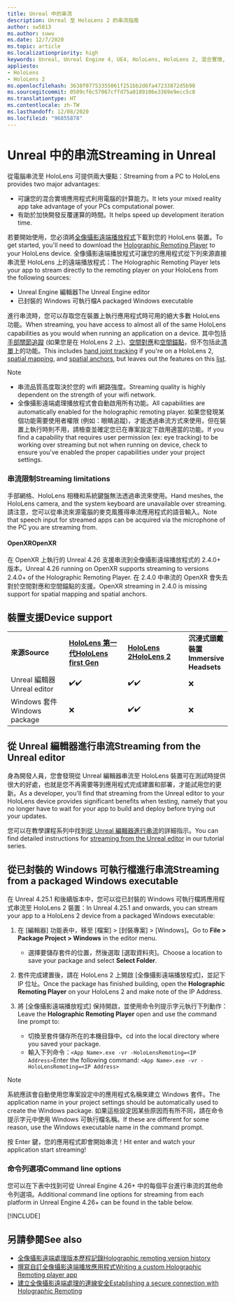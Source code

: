 ```yaml
---
title: Unreal 中的串流
description: Unreal 至 HoloLens 2 的串流指南
author: sw5813
ms.author: suwu
ms.date: 12/7/2020
ms.topic: article
ms.localizationpriority: high
keywords: Unreal, Unreal Engine 4, UE4, HoloLens, HoloLens 2, 混合實境, 串流, 電腦, 全像攝影應用程式遠端處理, 全像攝影遠端播放程式, 文件, 混合實境頭戴式裝置, windows 混合實境頭戴式裝置, 虛擬實境頭戴式裝置
appliesto:
- HoloLens
- HoloLens 2
ms.openlocfilehash: 3638f07753355061f251bb2d6fa47233872d5b90
ms.sourcegitcommit: 0509cf6c57067cffd75a0189106e3369e9ecc5c8
ms.translationtype: HT
ms.contentlocale: zh-TW
ms.lasthandoff: 12/08/2020
ms.locfileid: "96855878"
---
```

# <a name="streaming-in-unreal"></a><span data-ttu-id="2a6bc-104">Unreal 中的串流</span><span class="sxs-lookup"><span data-stu-id="2a6bc-104">Streaming in Unreal</span></span>

<span data-ttu-id="2a6bc-105">從電腦串流至 HoloLens 可提供兩大優點：</span><span class="sxs-lookup"><span data-stu-id="2a6bc-105">Streaming from a PC to HoloLens provides two major advantages:</span></span> 
* <span data-ttu-id="2a6bc-106">可讓您的混合實境應用程式利用電腦的計算能力。</span><span class="sxs-lookup"><span data-stu-id="2a6bc-106">It lets your mixed reality app take advantage of your PCs computational power.</span></span> 
* <span data-ttu-id="2a6bc-107">有助於加快開發反覆運算的時間。</span><span class="sxs-lookup"><span data-stu-id="2a6bc-107">It helps speed up development iteration time.</span></span> 

<span data-ttu-id="2a6bc-108">若要開始使用，您必須將[全像攝影遠端播放程式](../platform-capabilities-and-apis/holographic-remoting-player.md)下載到您的 HoloLens 裝置。</span><span class="sxs-lookup"><span data-stu-id="2a6bc-108">To get started, you'll need to download the [Holographic Remoting Player](../platform-capabilities-and-apis/holographic-remoting-player.md) to your HoloLens device.</span></span> <span data-ttu-id="2a6bc-109">全像攝影遠端播放程式可讓您的應用程式從下列來源直接串流至 HoloLens 上的遠端播放程式：</span><span class="sxs-lookup"><span data-stu-id="2a6bc-109">The Holographic Remoting Player lets your app to stream  directly to the remoting player on your HoloLens from the following sources:</span></span>

* <span data-ttu-id="2a6bc-110">Unreal Engine 編輯器</span><span class="sxs-lookup"><span data-stu-id="2a6bc-110">The Unreal Engine editor</span></span>
* <span data-ttu-id="2a6bc-111">已封裝的 Windows 可執行檔</span><span class="sxs-lookup"><span data-stu-id="2a6bc-111">A packaged Windows executable</span></span> 

<span data-ttu-id="2a6bc-112">進行串流時，您可以存取您在裝置上執行應用程式時可用的絕大多數 HoloLens 功能。</span><span class="sxs-lookup"><span data-stu-id="2a6bc-112">When streaming, you have access to almost all of the same HoloLens capabilities as you would when running an application on a device.</span></span> <span data-ttu-id="2a6bc-113">其中包括[手部關節追蹤](unreal-hand-tracking.md) (如果您是在 HoloLens 2 上)、[空間對應](unreal-spatial-mapping.md)和[空間錨點](unreal-spatial-anchors.md)，但不包括此[清單](../platform-capabilities-and-apis/holographic-remoting-troubleshooting.md)上的功能。</span><span class="sxs-lookup"><span data-stu-id="2a6bc-113">This includes [hand joint tracking](unreal-hand-tracking.md) if you're on a HoloLens 2, [spatial mapping](unreal-spatial-mapping.md), and [spatial anchors](unreal-spatial-anchors.md), but leaves out the features on this [list](../platform-capabilities-and-apis/holographic-remoting-troubleshooting.md).</span></span> 

> [!NOTE]
> * <span data-ttu-id="2a6bc-114">串流品質高度取決於您的 wifi 網路強度。</span><span class="sxs-lookup"><span data-stu-id="2a6bc-114">Streaming quality is highly dependent on the strength of your wifi network.</span></span>
> * <span data-ttu-id="2a6bc-115">全像攝影遠端處理播放程式會自動啟用所有功能。</span><span class="sxs-lookup"><span data-stu-id="2a6bc-115">All capabilities are automatically enabled for the holographic remoting player.</span></span> <span data-ttu-id="2a6bc-116">如果您發現某個功能需要使用者權限 (例如：眼睛追蹤)，才能透過串流方式來使用，但在裝置上執行時則不用，請檢查並確定您已在專案設定下啟用適當的功能。</span><span class="sxs-lookup"><span data-stu-id="2a6bc-116">If you find a capability that requires user permission (ex: eye tracking) to be working over streaming but not when running on device, check to ensure you've enabled the proper capabilities under your project settings.</span></span>

### <a name="streaming-limitations"></a><span data-ttu-id="2a6bc-117">串流限制</span><span class="sxs-lookup"><span data-stu-id="2a6bc-117">Streaming limitations</span></span>

<span data-ttu-id="2a6bc-118">手部網格、HoloLens 相機和系統鍵盤無法透過串流來使用。</span><span class="sxs-lookup"><span data-stu-id="2a6bc-118">Hand meshes, the HoloLens camera, and the system keyboard are unavailable over streaming.</span></span> <span data-ttu-id="2a6bc-119">請注意，您可以從串流來源電腦的麥克風獲得串流應用程式的語音輸入。</span><span class="sxs-lookup"><span data-stu-id="2a6bc-119">Note that speech input for streamed apps can be acquired via the microphone of the PC you are streaming from.</span></span>

#### <a name="openxr"></a><span data-ttu-id="2a6bc-120">OpenXR</span><span class="sxs-lookup"><span data-stu-id="2a6bc-120">OpenXR</span></span>

<span data-ttu-id="2a6bc-121">在 OpenXR 上執行的 Unreal 4.26 支援串流到全像攝影遠端播放程式的 2.4.0+ 版本。</span><span class="sxs-lookup"><span data-stu-id="2a6bc-121">Unreal 4.26 running on OpenXR supports streaming to versions 2.4.0+ of the Holographic Remoting Player.</span></span> <span data-ttu-id="2a6bc-122">在 2.4.0 中串流的 OpenXR 會失去對於空間對應和空間錨點的支援。</span><span class="sxs-lookup"><span data-stu-id="2a6bc-122">OpenXR streaming in 2.4.0 is missing support for spatial mapping and spatial anchors.</span></span> 

## <a name="device-support"></a><span data-ttu-id="2a6bc-123">裝置支援</span><span class="sxs-lookup"><span data-stu-id="2a6bc-123">Device support</span></span>

<table>
    <colgroup>
    <col width="33%" />
    <col width="33%" />
    <col width="33%" />
    </colgroup>
    <tr>
        <td><span data-ttu-id="2a6bc-124"><strong>來源</strong></span><span class="sxs-lookup"><span data-stu-id="2a6bc-124"><strong>Source</strong></span></span></td>
        <td><span data-ttu-id="2a6bc-125"><a href="https://docs.microsoft.com/hololens/hololens1-hardware"><strong>HoloLens 第一代</strong></a></span><span class="sxs-lookup"><span data-stu-id="2a6bc-125"><a href="https://docs.microsoft.com/hololens/hololens1-hardware"><strong>HoloLens first Gen</strong></a></span></span></td>
        <td><span data-ttu-id="2a6bc-126"><a href="https://www.microsoft.com/hololens/hardware"><strong>HoloLens 2</strong></a></span><span class="sxs-lookup"><span data-stu-id="2a6bc-126"><a href="https://www.microsoft.com/hololens/hardware"><strong>HoloLens 2</strong></a></span></span></td>
        <td><span data-ttu-id="2a6bc-127"><strong>沉浸式頭戴裝置</strong></span><span class="sxs-lookup"><span data-stu-id="2a6bc-127"><strong>Immersive Headsets</strong></span></span></td>
    </tr>
     <tr>
        <td><span data-ttu-id="2a6bc-128">Unreal 編輯器</span><span class="sxs-lookup"><span data-stu-id="2a6bc-128">Unreal editor</span></span></td>
        <td><span data-ttu-id="2a6bc-129">✔️</span><span class="sxs-lookup"><span data-stu-id="2a6bc-129">✔️</span></span></td>
        <td><span data-ttu-id="2a6bc-130">✔️</span><span class="sxs-lookup"><span data-stu-id="2a6bc-130">✔️</span></span></td>
        <td>❌</td>
    </tr>
    <tr>
        <td><span data-ttu-id="2a6bc-131">Windows 套件</span><span class="sxs-lookup"><span data-stu-id="2a6bc-131">Windows package</span></span></td>
        <td>❌</td>
        <td><span data-ttu-id="2a6bc-132">✔️</span><span class="sxs-lookup"><span data-stu-id="2a6bc-132">✔️</span></span></td>
        <td>❌</td>
    </tr>

</table>

## <a name="streaming-from-the-unreal-editor"></a><span data-ttu-id="2a6bc-133">從 Unreal 編輯器進行串流</span><span class="sxs-lookup"><span data-stu-id="2a6bc-133">Streaming from the Unreal editor</span></span>

<span data-ttu-id="2a6bc-134">身為開發人員，您會發現從 Unreal 編輯器串流至 HoloLens 裝置可在測試時提供很大的好處，也就是您不再需要等到應用程式完成建置和部署，才能試用您的更新。</span><span class="sxs-lookup"><span data-stu-id="2a6bc-134">As a developer, you'll find that streaming from the Unreal editor to your HoloLens device provides significant benefits when testing, namely that you no longer have to wait for your app to build and deploy before trying out your updates.</span></span>

<span data-ttu-id="2a6bc-135">您可以在教學課程系列中找到[從 Unreal 編輯器進行串流](tutorials/unreal-uxt-ch6.md#device-only-streaming)的詳細指示。</span><span class="sxs-lookup"><span data-stu-id="2a6bc-135">You can find detailed instructions for [streaming from the Unreal editor](tutorials/unreal-uxt-ch6.md#device-only-streaming) in our tutorial series.</span></span>

## <a name="streaming-from-a-packaged-windows-executable"></a><span data-ttu-id="2a6bc-136">從已封裝的 Windows 可執行檔進行串流</span><span class="sxs-lookup"><span data-stu-id="2a6bc-136">Streaming from a packaged Windows executable</span></span>

<span data-ttu-id="2a6bc-137">在 Unreal 4.25.1 和後續版本中，您可以從已封裝的 Windows 可執行檔將應用程式串流至 HoloLens 2 裝置：</span><span class="sxs-lookup"><span data-stu-id="2a6bc-137">In Unreal 4.25.1 and onwards, you can stream your app to a HoloLens 2 device from a packaged Windows executable:</span></span> 

1. <span data-ttu-id="2a6bc-138">在 [編輯器] 功能表中，移至 [檔案] > [封裝專案] > [Windows]。</span><span class="sxs-lookup"><span data-stu-id="2a6bc-138">Go to **File > Package Project > Windows** in the editor menu.</span></span> 
    * <span data-ttu-id="2a6bc-139">選擇要儲存套件的位置，然後選取 [選取資料夾]。</span><span class="sxs-lookup"><span data-stu-id="2a6bc-139">Choose a location to save your package and select **Select Folder**.</span></span>

2. <span data-ttu-id="2a6bc-140">套件完成建置後，請在 HoloLens 2 上開啟 [全像攝影遠端播放程式]，並記下 IP 位址。</span><span class="sxs-lookup"><span data-stu-id="2a6bc-140">Once the package has finished building, open the **Holographic Remoting Player** on your HoloLens 2 and make note of the IP Address.</span></span> 
3. <span data-ttu-id="2a6bc-141">將 [全像攝影遠端播放程式] 保持開啟，並使用命令列提示字元執行下列動作：</span><span class="sxs-lookup"><span data-stu-id="2a6bc-141">Leave the **Holographic Remoting Player** open and use the command line prompt to:</span></span> 
    * <span data-ttu-id="2a6bc-142">切換至套件儲存所在的本機目錄中。</span><span class="sxs-lookup"><span data-stu-id="2a6bc-142">cd into the local directory where you saved your package.</span></span>
    * <span data-ttu-id="2a6bc-143">輸入下列命令：`<App Name>.exe -vr -HoloLensRemoting=<IP Address>`</span><span class="sxs-lookup"><span data-stu-id="2a6bc-143">Enter the following command: `<App Name>.exe -vr -HoloLensRemoting=<IP Address>`</span></span>

> [!NOTE]
> <span data-ttu-id="2a6bc-144">系統應該會自動使用您專案設定中的應用程式名稱來建立 Windows 套件。</span><span class="sxs-lookup"><span data-stu-id="2a6bc-144">The application name in your project settings should be automatically used to create the Windows package.</span></span> <span data-ttu-id="2a6bc-145">如果這些設定因某些原因而有所不同，請在命令提示字元中使用 Windows 可執行檔名稱。</span><span class="sxs-lookup"><span data-stu-id="2a6bc-145">If these are different for some reason, use the Windows executable name in the command prompt.</span></span>

<span data-ttu-id="2a6bc-146">按 Enter 鍵，您的應用程式即會開始串流！</span><span class="sxs-lookup"><span data-stu-id="2a6bc-146">Hit enter and watch your application start streaming!</span></span>

### <a name="command-line-options"></a><span data-ttu-id="2a6bc-147">命令列選項</span><span class="sxs-lookup"><span data-stu-id="2a6bc-147">Command line options</span></span>

<span data-ttu-id="2a6bc-148">您可以在下表中找到可從 Unreal Engine 4.26+ 中的每個平台進行串流的其他命令列選項。</span><span class="sxs-lookup"><span data-stu-id="2a6bc-148">Additional command line options for streaming from each platform in Unreal Engine 4.26+ can be found in the table below.</span></span> 

[!INCLUDE[](includes/tabs-streaming-args.md)]

## <a name="see-also"></a><span data-ttu-id="2a6bc-149">另請參閱</span><span class="sxs-lookup"><span data-stu-id="2a6bc-149">See also</span></span>

* [<span data-ttu-id="2a6bc-150">全像攝影遠端處理版本歷程記錄</span><span class="sxs-lookup"><span data-stu-id="2a6bc-150">Holographic remoting version history</span></span>](../platform-capabilities-and-apis/holographic-remoting-version-history.md)
* [<span data-ttu-id="2a6bc-151">撰寫自訂全像攝影遠端播放應用程式</span><span class="sxs-lookup"><span data-stu-id="2a6bc-151">Writing a custom Holographic Remoting player app</span></span>](../platform-capabilities-and-apis/holographic-remoting-create-player.md)
* [<span data-ttu-id="2a6bc-152">建立全像攝影遠端處理的連線安全</span><span class="sxs-lookup"><span data-stu-id="2a6bc-152">Establishing a secure connection with Holographic Remoting</span></span>](../platform-capabilities-and-apis/holographic-remoting-secure-connection.md)

